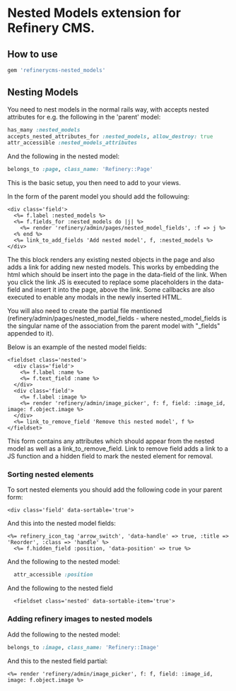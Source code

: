 # Nested Models extension for Refinery CMS.

## How to use

``` ruby
gem 'refinerycms-nested_models'
```


## Nesting Models

You need to nest models in the normal rails way, with accepts nested attributes for e.g. the following in the 'parent' model:

``` ruby
has_many :nested_models
accepts_nested_attributes_for :nested_models, allow_destroy: true
attr_accessible :nested_models_attributes
```

And the following in the nested model: 

``` ruby
belongs_to :page, class_name: 'Refinery::Page'
```

This is the basic setup, you then need to add to your views.

In the form of the parent model you should add the followuing:

``` erb
<div class='field'>
  <%= f.label :nested_models %>
  <%= f.fields_for :nested_models do |j| %>
    <%= render 'refinery/admin/pages/nested_model_fields', :f => j %>
  <% end %>
  <%= link_to_add_fields 'Add nested model', f, :nested_models %>
</div>
```

The this block renders any existing nested objects in the page and also adds a link for adding new nested models.  This works by embedding the html which should be insert into the page in the data-field of the link.  When you click the link JS is executed to replace some placeholders in the data-field and insert it into the page, above the link.  Some callbacks are also executed to enable any modals in the newly inserted HTML.

You will also need to create the partial file mentioned (refinery/admin/pages/nested_model_fields - where nested_model_fields is the singular name of the association from the parent model with "_fields" appended to it).

Below is an example of the nested model fields:

``` erb
<fieldset class='nested'>
  <div class='field'>
    <%= f.label :name %>
    <%= f.text_field :name %>
  </div>
  <div class='field'>
    <%= f.label :image %>
    <%= render 'refinery/admin/image_picker', f: f, field: :image_id, image: f.object.image %>
  </div>
  <%= link_to_remove_field 'Remove this nested model', f %>
</fieldset>
```

This form contains any attributes which should appear from the nested model as well as a link_to_remove_field.  Link to remove field adds a link to a JS function and a hidden field to mark the nested element for removal.

### Sorting nested elements

To sort nested elements you should add the following code in your parent form: 

``` erb
<div class='field' data-sortable='true'>
```

And this into the nested model fields: 

``` erb
<%= refinery_icon_tag 'arrow_switch', 'data-handle' => true, :title => 'Reorder', :class => 'handle' %>
  <%= f.hidden_field :position, 'data-position' => true %>
```

And the following to the nested model:

``` ruby
  attr_accessible :position
```

And the following to the nested field

``` erb
  <fieldset class='nested' data-sortable-item='true'>
```

### Adding refinery images to nested models

Add the following to the nested model:

``` ruby
belongs_to :image, class_name: 'Refinery::Image'
```

And this to the nested field partial:

``` erb
<%= render 'refinery/admin/image_picker', f: f, field: :image_id, image: f.object.image %>
```

